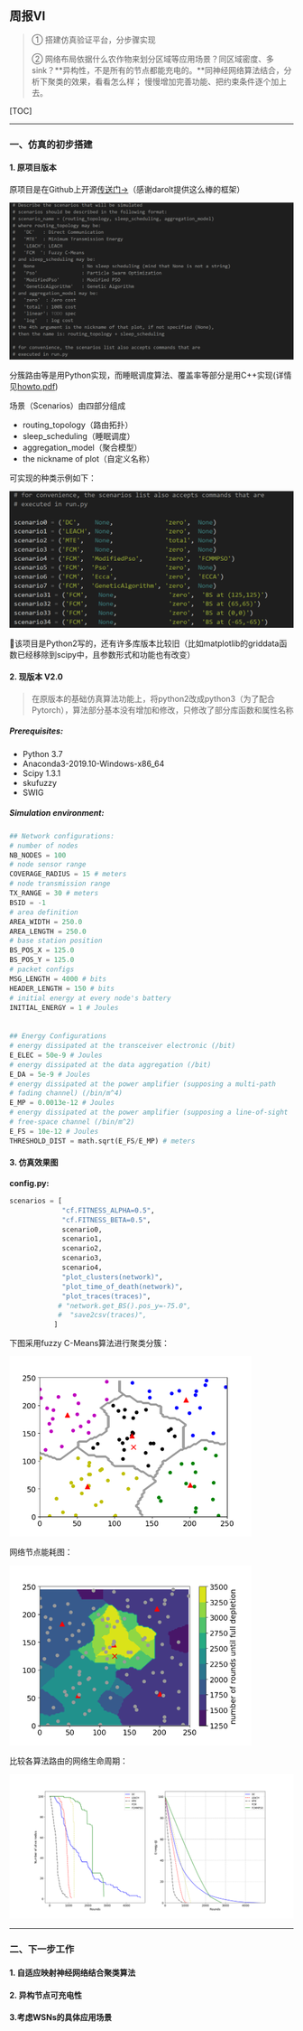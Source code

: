 ## 周报Ⅵ



> ① 搭建仿真验证平台，分步骤实现
>
> ② 网络布局依据什么农作物来划分区域等应用场景？同区域密度、多sink？**异构性，不是所有的节点都能充电的。**同神经网络算法结合，分析下聚类的效果，看看怎么样； 慢慢增加完善功能、把约束条件逐个加上去。



[TOC]



---



### 一、仿真的初步搭建



#### 1. 原项目版本

原项目是在Github上开源[传送门->]( https://github.com/darolt/wsn )（感谢darolt提供这么棒的框架）

![report-6-1]( https://github.com/HenryChen1/Graduation-design-of-Wireless-sensor-network/blob/master/pic/report-6-1.png )

分簇路由等是用Python实现，而睡眠调度算法、覆盖率等部分是用C++实现(详情见[howto.pdf]( https://github.com/HenryChen1/wsn/blob/master/howto.pdf ))

场景（Scenarios）由四部分组成

- routing_topology（路由拓扑）
- sleep_scheduling（睡眠调度）
- aggregation_model（聚合模型）
- the nickname of  plot（自定义名称）

可实现的种类示例如下：

![report-6-2](https://github.com/HenryChen1/Graduation-design-of-Wireless-sensor-network/blob/master/pic/report-6-2.png)



🚩该项目是Python2写的，还有许多库版本比较旧（比如matplotlib的griddata函数已经移除到scipy中，且参数形式和功能也有改变）



#### 2. 现版本 V2.0

> 在原版本的基础仿真算法功能上，将python2改成python3（为了配合Pytorch），算法部分基本没有增加和修改，只修改了部分库函数和属性名称



##### Prerequisites:

- Python 3.7
- Anaconda3-2019.10-Windows-x86_64 
- Scipy 1.3.1
- skufuzzy
- SWIG



##### Simulation environment:

```python
## Network configurations:
# number of nodes
NB_NODES = 100
# node sensor range
COVERAGE_RADIUS = 15 # meters 
# node transmission range
TX_RANGE = 30 # meters
BSID = -1
# area definition
AREA_WIDTH = 250.0
AREA_LENGTH = 250.0
# base station position
BS_POS_X = 125.0
BS_POS_Y = 125.0
# packet configs
MSG_LENGTH = 4000 # bits
HEADER_LENGTH = 150 # bits
# initial energy at every node's battery
INITIAL_ENERGY = 1 # Joules


## Energy Configurations
# energy dissipated at the transceiver electronic (/bit)
E_ELEC = 50e-9 # Joules
# energy dissipated at the data aggregation (/bit)
E_DA = 5e-9 # Joules
# energy dissipated at the power amplifier (supposing a multi-path
# fading channel) (/bin/m^4)
E_MP = 0.0013e-12 # Joules
# energy dissipated at the power amplifier (supposing a line-of-sight
# free-space channel (/bin/m^2)
E_FS = 10e-12 # Joules
THRESHOLD_DIST = math.sqrt(E_FS/E_MP) # meters
```



#### 3. 仿真效果图

**config.py:**

```python
scenarios = [
             "cf.FITNESS_ALPHA=0.5",
             "cf.FITNESS_BETA=0.5",
             scenario0,
             scenario1,
             scenario2,
             scenario3,
             scenario4,
             "plot_clusters(network)",
             "plot_time_of_death(network)",
             "plot_traces(traces)",
            # "network.get_BS().pos_y=-75.0",
            #  "save2csv(traces)",
           ]
```

下图采用fuzzy C-Means算法进行聚类分簇：

<img src=" https://github.com/HenryChen1/Graduation-design-of-Wireless-sensor-network/blob/master/pic/report-6-3.png " alt="FCM_1" style="zoom:67%;" />

网络节点能耗图：

<img src=" https://github.com/HenryChen1/Graduation-design-of-Wireless-sensor-network/blob/master/pic/report-6-4.png " alt="FCM_2" style="zoom:67%;" />



比较各算法路由的网络生命周期：

<img src=" https://github.com/HenryChen1/Graduation-design-of-Wireless-sensor-network/blob/master/pic/report-6-5.png" alt="3" style="zoom:67%;" />



---



### 二、下一步工作

#### 1. 自适应映射神经网络结合聚类算法



#### 2. 异构节点可充电性



#### 3.考虑WSNs的具体应用场景